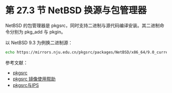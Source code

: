 # 第 27.3 节 NetBSD 换源与包管理器


NetBSD 的包管理器是 pkgsrc，同时支持二进制与源代码编译安装。其二进制命令分别为 pkg_add 与 pkgin。

以 NetBSD 9.3 为例换二进制源：

```sh
echo https://mirrors.nju.edu.cn/pkgsrc/packages/NetBSD/x86_64/9.0_current/All/  > /usr/pkg/etc/pkgin/repositories.epositories.conf
```



参考文献：

 - [pkgsrc](https://www.pkgsrc.org/)
 - [pkgsrc 镜像使用帮助](https://mirrors.tuna.tsinghua.edu.cn/help/pkgsrc/)
 - [pkgsrc与IPS](https://nanxiao.me/pkgsrc-ang-ips/)
